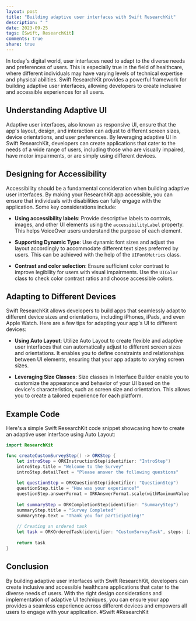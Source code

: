 ```yaml
---
layout: post
title: "Building adaptive user interfaces with Swift ResearchKit"
description: " "
date: 2023-09-25
tags: [Swift, ResearchKit]
comments: true
share: true
---
```


In today's digital world, user interfaces need to adapt to the diverse needs and preferences of users. This is especially true in the field of healthcare, where different individuals may have varying levels of technical expertise and physical abilities. Swift ResearchKit provides a powerful framework for building adaptive user interfaces, allowing developers to create inclusive and accessible experiences for all users.

## Understanding Adaptive UI 

Adaptive user interfaces, also known as responsive UI, ensure that the app's layout, design, and interaction can adjust to different screen sizes, device orientations, and user preferences. By leveraging adaptive UI in Swift ResearchKit, developers can create applications that cater to the needs of a wide range of users, including those who are visually impaired, have motor impairments, or are simply using different devices.

## Designing for Accessibility

Accessibility should be a fundamental consideration when building adaptive user interfaces. By making your ResearchKit app accessible, you can ensure that individuals with disabilities can fully engage with the application. Some key considerations include:

- **Using accessibility labels**: Provide descriptive labels to controls, images, and other UI elements using the `accessibilityLabel` property. This helps VoiceOver users understand the purpose of each element.

- **Supporting Dynamic Type**: Use dynamic font sizes and adjust the layout accordingly to accommodate different text sizes preferred by users. This can be achieved with the help of the `UIFontMetrics` class.

- **Contrast and color selection**: Ensure sufficient color contrast to improve legibility for users with visual impairments. Use the `UIColor` class to check color contrast ratios and choose accessible colors.

## Adapting to Different Devices

Swift ResearchKit allows developers to build apps that seamlessly adapt to different device sizes and orientations, including iPhones, iPads, and even Apple Watch. Here are a few tips for adapting your app's UI to different devices:

- **Using Auto Layout**: Utilize Auto Layout to create flexible and adaptive user interfaces that can automatically adjust to different screen sizes and orientations. It enables you to define constraints and relationships between UI elements, ensuring that your app adapts to varying screen sizes.

- **Leveraging Size Classes**: Size classes in Interface Builder enable you to customize the appearance and behavior of your UI based on the device's characteristics, such as screen size and orientation. This allows you to create a tailored experience for each platform.

## Example Code

Here's a simple Swift ResearchKit code snippet showcasing how to create an adaptive user interface using Auto Layout:

```swift
import ResearchKit

func createCustomSurveyStep() -> ORKStep {
    let introStep = ORKInstructionStep(identifier: "IntroStep")
    introStep.title = "Welcome to the Survey"
    introStep.detailText = "Please answer the following questions"
    
    let questionStep = ORKQuestionStep(identifier: "QuestionStep")
    questionStep.title = "How was your experience?"
    questionStep.answerFormat = ORKAnswerFormat.scale(withMaximumValue: 5, minimumValue: 1, defaultValue: 3, step: 1, vertical: false, maximumValueDescription: "Great", minimumValueDescription: "Poor")
    
    let summaryStep = ORKCompletionStep(identifier: "SummaryStep")
    summaryStep.title = "Survey Completed"
    summaryStep.text = "Thank you for participating!"
    
    // Creating an ordered task
    let task = ORKOrderedTask(identifier: "CustomSurveyTask", steps: [introStep, questionStep, summaryStep])
    
    return task
}
```

## Conclusion

By building adaptive user interfaces with Swift ResearchKit, developers can create inclusive and accessible healthcare applications that cater to the diverse needs of users. With the right design considerations and implementation of adaptive UI techniques, you can ensure your app provides a seamless experience across different devices and empowers all users to engage with your application. #Swift #ResearchKit